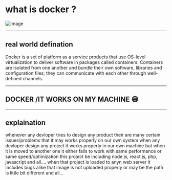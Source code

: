 # what is docker ?

![image](https://user-images.githubusercontent.com/71969867/99149194-84dc5b00-26b2-11eb-91b6-61a564b45562.png)

---
real world defination
---
Docker is a set of platform as a service products that use OS-level virtualization to deliver software in packages called containers.
Containers are isolated from one another and bundle their own software, libraries and configuration files;
they can communicate with each other through well-defined channels.



---
DOCKER /IT WORKS ON MY MACHINE 😅
--

---
explaination
---
whenever any devloper tries to design any product their are many certain issues/problems that it may works properly on our own system 
when any devloper design any project it works properly in our own machine but when it is moved to another one it either fails to work with same performance
or same speed/optimization
this project be including node js, react js, php, javascript and all....
when that project is loaded to anyn web server it includes bugs alike that image is not uploaded properly
or may be the path is little bit different and all...
